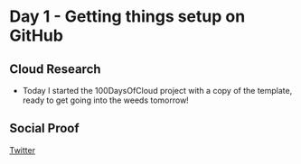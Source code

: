 # Day 1 - Getting things setup on GitHub

## Cloud Research

- Today I started the 100DaysOfCloud project with a copy of the template, ready to get going into the weeds tomorrow!

## Social Proof

[Twitter]([link](https://twitter.com/MichaelCade1/status/1309070624862728192?s=20))
